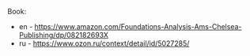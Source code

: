 Book:
* en - https://www.amazon.com/Foundations-Analysis-Ams-Chelsea-Publishing/dp/082182693X
* ru - https://www.ozon.ru/context/detail/id/5027285/
